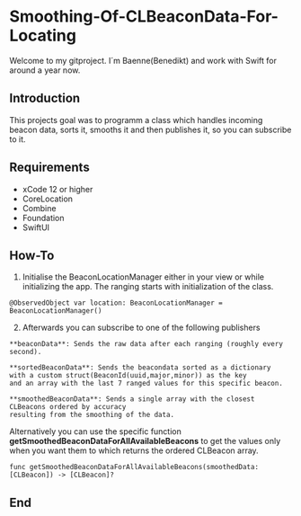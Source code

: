 # Smoothing-Of-CLBeaconData-For-Locating
Welcome to my gitproject. I´m Baenne(Benedikt) and work with Swift for around a year now.

## Introduction
This projects goal was to programm a class which handles incoming beacon data, sorts it, smooths it and then publishes it, so you can subscribe to it.

## Requirements

- xCode 12 or higher
- CoreLocation
- Combine
- Foundation
- SwiftUI

## How-To

1. Initialise the BeaconLocationManager either in your view or while initializing the app. The ranging starts with initialization of the class.

```
@ObservedObject var location: BeaconLocationManager = BeaconLocationManager()
```

2. Afterwards you can subscribe to one of the following publishers

```
**beaconData**: Sends the raw data after each ranging (roughly every second).
```
```
**sortedBeaconData**: Sends the beacondata sorted as a dictionary 
with a custom struct(BeaconId(uuid,major,minor)) as the key 
and an array with the last 7 ranged values for this specific beacon.
```
```
**smoothedBeaconData**: Sends a single array with the closest CLBeacons ordered by accuracy 
resulting from the smoothing of the data.
```

Alternatively you can use the specific function **getSmoothedBeaconDataForAllAvailableBeacons** to get the values only when you want them to which returns the  ordered CLBeacon array.
```
func getSmoothedBeaconDataForAllAvailableBeacons(smoothedData: [CLBeacon]) -> [CLBeacon]? 
```


## End

